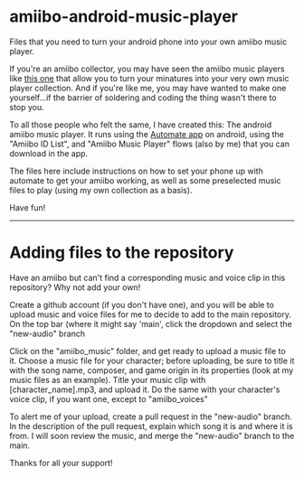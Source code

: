 # amiibo-android-music-player
 Files that you need to turn your android phone into your own amiibo music player.


If you're an amiibo collector, you may have seen the amiibo music players like [this one](https://www.youtube.com/watch?v=iGOuCgbN1nc) that allow you to turn your minatures into your very own music player collection. And if you're like me, you may have wanted to make one yourself...if the barrier of soldering and coding the thing wasn't there to stop you.

To all those people who felt the same, I have created this: The android amiibo music player. It runs using the [Automate app](https://llamalab.com/automate/) on android, using the "Amiibo ID List", and "Amiibo Music Player" flows (also by me) that you can download in the app.

The files here include instructions on how to set your phone up with automate to get your amiibo working, as well as some preselected music files to play (using my own collection as a basis).

Have fun!

---
# Adding files to the repository

Have an amiibo but can't find a corresponding music and voice clip in this repository? Why not add your own!

Create a github account (if you don't have one), and you will be able to upload music and voice files for me to decide to add to the main repository. On the top bar (where it might say 'main', click the dropdown and select the "new-audio" branch

Click on the "amiibo_music" folder, and get ready to upload a music file to it. Choose a music file for your character; before uploading, be sure to title it with the song name, composer, and game origin in its properties (look at my music files as an example). Title your music clip with [character_name].mp3, and upload it. Do the same with your character's voice clip, if you want one, except to "amiibo_voices"

To alert me of your upload, create a pull request in the "new-audio" branch. In the description of the pull request, explain which song it is and where it is from. I will soon review the music, and merge the "new-audio" branch to the main.

Thanks for all your support!
